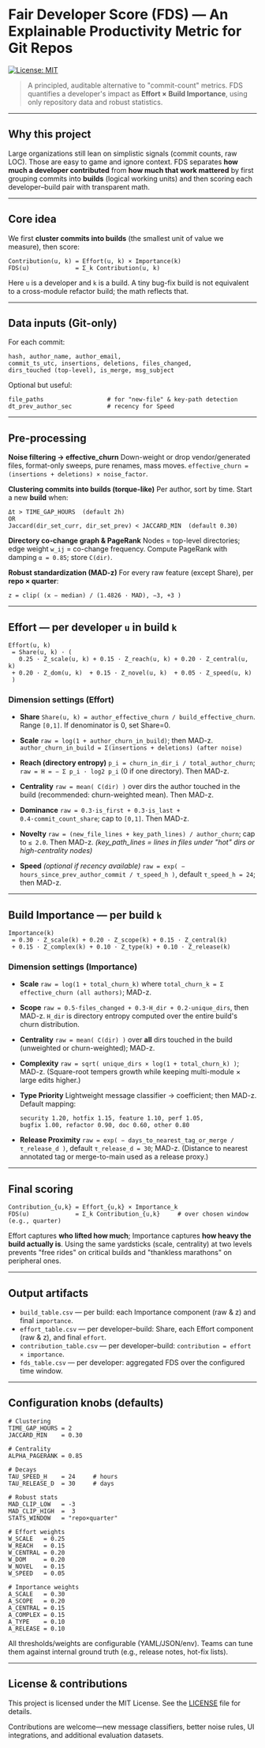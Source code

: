 # Fair Developer Score (FDS) — An Explainable Productivity Metric for Git Repos

[![License: MIT](https://img.shields.io/badge/License-MIT-yellow.svg)](https://opensource.org/licenses/MIT)

> A principled, auditable alternative to "commit-count" metrics.
> FDS quantifies a developer's impact as **Effort × Build Importance**, using only repository data and robust statistics.

---

## Why this project

Large organizations still lean on simplistic signals (commit counts, raw LOC). Those are easy to game and ignore context. FDS separates **how much a developer contributed** from **how much that work mattered** by first grouping commits into **builds** (logical working units) and then scoring each developer–build pair with transparent math.

---

## Core idea

We first **cluster commits into builds** (the smallest unit of value we measure), then score:

```text
Contribution(u, k) = Effort(u, k) × Importance(k)
FDS(u)             = Σ_k Contribution(u, k)
```

Here `u` is a developer and `k` is a build. A tiny bug-fix build is not equivalent to a cross-module refactor build; the math reflects that.

---

## Data inputs (Git-only)

For each commit:

```
hash, author_name, author_email,
commit_ts_utc, insertions, deletions, files_changed,
dirs_touched (top-level), is_merge, msg_subject
```

Optional but useful:

```
file_paths                  # for "new-file" & key-path detection
dt_prev_author_sec          # recency for Speed
```

---

## Pre-processing

**Noise filtering → effective\_churn**
Down-weight or drop vendor/generated files, format-only sweeps, pure renames, mass moves.
`effective_churn = (insertions + deletions) × noise_factor`.

**Clustering commits into builds (torque-like)**
Per author, sort by time. Start a new **build** when:

```
Δt > TIME_GAP_HOURS  (default 2h)
OR
Jaccard(dir_set_curr, dir_set_prev) < JACCARD_MIN  (default 0.30)
```

**Directory co-change graph & PageRank**
Nodes = top-level directories; edge weight `w_ij` = co-change frequency.
Compute PageRank with damping `α = 0.85`; store `C(dir)`.

**Robust standardization (MAD-z)**
For every raw feature (except Share), per **repo × quarter**:

```
z = clip( (x − median) / (1.4826 · MAD), −3, +3 )
```

---

## Effort — per developer `u` in build `k`

```text
Effort(u, k)
 = Share(u, k) · (
   0.25 · Z_scale(u, k) + 0.15 · Z_reach(u, k) + 0.20 · Z_central(u, k)
 + 0.20 · Z_dom(u, k)  + 0.15 · Z_novel(u, k)  + 0.05 · Z_speed(u, k)
 )
```

### Dimension settings (Effort)

* **Share**
  `Share(u, k) = author_effective_churn / build_effective_churn`.
  Range `[0,1]`. If denominator is 0, set Share=0.

* **Scale**
  `raw = log(1 + author_churn_in_build)`; then MAD-z.
  `author_churn_in_build = Σ(insertions + deletions) (after noise)`

* **Reach (directory entropy)**
  `p_i = churn_in_dir_i / total_author_churn`;
  `raw = H = − Σ p_i · log2 p_i` (0 if one directory). Then MAD-z.

* **Centrality**
  `raw = mean( C(dir) )` over dirs the author touched in the build
  (recommended: churn-weighted mean). Then MAD-z.

* **Dominance**
  `raw = 0.3·is_first + 0.3·is_last + 0.4·commit_count_share`; cap to `[0,1]`. Then MAD-z.

* **Novelty**
  `raw = (new_file_lines + key_path_lines) / author_churn`; cap to `≤ 2.0`. Then MAD-z.
  *(key\_path\_lines = lines in files under "hot" dirs or high-centrality nodes)*

* **Speed** *(optional if recency available)*
  `raw = exp( − hours_since_prev_author_commit / τ_speed_h )`, default `τ_speed_h = 24`; then MAD-z.

---

## Build Importance — per build `k`

```text
Importance(k)
 = 0.30 · Z_scale(k) + 0.20 · Z_scope(k) + 0.15 · Z_central(k)
 + 0.15 · Z_complex(k) + 0.10 · Z_type(k) + 0.10 · Z_release(k)
```

### Dimension settings (Importance)

* **Scale**
  `raw = log(1 + total_churn_k)` where `total_churn_k = Σ effective_churn (all authors)`; MAD-z.

* **Scope**
  `raw = 0.5·files_changed + 0.3·H_dir + 0.2·unique_dirs`, then MAD-z.
  `H_dir` is directory entropy computed over the entire build's churn distribution.

* **Centrality**
  `raw = mean( C(dir) )` over **all** dirs touched in the build (unweighted or churn-weighted); MAD-z.

* **Complexity**
  `raw = sqrt( unique_dirs × log(1 + total_churn_k) )`; MAD-z.
  (Square-root tempers growth while keeping multi-module × large edits higher.)

* **Type Priority**
  Lightweight message classifier → coefficient; then MAD-z.
  Default mapping:

  ```
  security 1.20, hotfix 1.15, feature 1.10, perf 1.05,
  bugfix 1.00, refactor 0.90, doc 0.60, other 0.80
  ```

* **Release Proximity**
  `raw = exp( − days_to_nearest_tag_or_merge / τ_release_d )`, default `τ_release_d = 30`; MAD-z.
  (Distance to nearest annotated tag or merge-to-main used as a release proxy.)

---

## Final scoring

```
Contribution_{u,k} = Effort_{u,k} × Importance_k
FDS(u)             = Σ_k Contribution_{u,k}     # over chosen window (e.g., quarter)
```

Effort captures **who lifted how much**; Importance captures **how heavy the build actually is**. Using the same yardsticks (scale, centrality) at two levels prevents "free rides" on critical builds and "thankless marathons" on peripheral ones.

---

## Output artifacts

* `build_table.csv` — per build: each Importance component (raw & z) and final `importance`.
* `effort_table.csv` — per developer–build: Share, each Effort component (raw & z), and final `effort`.
* `contribution_table.csv` — per developer–build: `contribution = effort × importance`.
* `fds_table.csv` — per developer: aggregated FDS over the configured time window.

---

## Configuration knobs (defaults)

```text
# Clustering
TIME_GAP_HOURS = 2
JACCARD_MIN    = 0.30

# Centrality
ALPHA_PAGERANK = 0.85

# Decays
TAU_SPEED_H    = 24     # hours
TAU_RELEASE_D  = 30     # days

# Robust stats
MAD_CLIP_LOW   = -3
MAD_CLIP_HIGH  =  3
STATS_WINDOW   = "repo×quarter"

# Effort weights
W_SCALE   = 0.25
W_REACH   = 0.15
W_CENTRAL = 0.20
W_DOM     = 0.20
W_NOVEL   = 0.15
W_SPEED   = 0.05

# Importance weights
A_SCALE   = 0.30
A_SCOPE   = 0.20
A_CENTRAL = 0.15
A_COMPLEX = 0.15
A_TYPE    = 0.10
A_RELEASE = 0.10
```

All thresholds/weights are configurable (YAML/JSON/env). Teams can tune them against internal ground truth (e.g., release notes, hot-fix lists).

---

## License & contributions

This project is licensed under the MIT License. See the [LICENSE](LICENSE) file for details.

Contributions are welcome—new message classifiers, better noise rules, UI integrations, and additional evaluation datasets.
